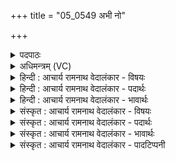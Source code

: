 +++
title = "05_0549 अभी नो"

+++
<details><summary>पदपाठः</summary>

अ꣣भि꣢। नः꣣। वाजसा꣡त꣢मम्। वा꣣ज। सा꣡त꣢꣯मम्। र꣣यि꣢म्। अ꣣र्ष। शतस्पृ꣡ह꣢म्। श꣣त। स्पृ꣡ह꣢꣯म्। इ꣡न्दो꣢꣯। स꣣ह꣡स्र꣢भर्णसम्। स꣣ह꣡स्र꣢। भ꣣र्णसम्। तुविद्युम्न꣢म्। तु꣣वि। द्युम्न꣢म्। वि꣣भास꣡ह꣢म्। वि꣣भा। स꣡ह꣢꣯म्। ५४९।
</details>

<details><summary>अधिमन्त्रम् (VC)</summary>

- पवमानः सोमः
- अम्बरीषो वार्षागिर ऋजिष्वा भारद्वाजश्च
- अनुष्टुप्
- गान्धारः
- पावमानं काण्डम्
</details>

<details><summary>हिन्दी : आचार्य रामनाथ वेदालंकार - विषयः</summary>

अगले मन्त्र में सोम परमात्मा से धन की प्रार्थना है।
</details>

<details><summary>हिन्दी : आचार्य रामनाथ वेदालंकार - पदार्थः</summary>

पदार्थान्वय -  हे (इन्दो) आनन्दरस से आर्द्र करनेवाले परमात्मन् ! आप (वाजसातमम्) अतिशय बल के प्रदाता, (शतस्पृहम्) बहुतों से स्पृहणीय, (सहस्रभर्णसम्) सहस्र गुणों को धारण करानेवाले अथवा सहस्रों जनों का पोषण करनेवाले, (तुविद्युम्नम्) बहुत यश को देनेवाले, (विभासहम्) शत्रु के प्रताप को अभिभूत करनेवाले (रयिम्) आध्यात्मिक तथा भौतिक ऐश्वर्य को (नः) हमें (अभि अर्ष) प्राप्त कराइए ॥५॥
</details>

<details><summary>हिन्दी : आचार्य रामनाथ वेदालंकार - भावार्थः</summary>

भावार्थ -  परमात्मा की कृपा से और अपने पुरुषार्थ से सब लोग सत्य, अहिंसा, अणिमा, महिमा, लघिमा आदि आध्यात्मिक तथा सोना, चाँदी, मणि, मोती आदि भौतिक धन प्राप्त कर सकते हैं, जिससे वे आत्मिक और शारीरिक बल, सहस्रों गुण, सहस्रों के पोषण का सामर्थ्य और कीर्ति प्राप्त करने में तथा शत्रु के तेज को परास्त करने में समर्थ हो जाते हैं ॥५॥
</details>

<details><summary>संस्कृत : आचार्य रामनाथ वेदालंकार - विषयः</summary>

अथ सोमं परमात्मानं धनं प्रार्थयते।
</details>

<details><summary>संस्कृत : आचार्य रामनाथ वेदालंकार - पदार्थः</summary>

पदार्थान्वय -  हे (इन्दो) आनन्दरसेन क्लेदक परमात्मन् ! त्वम् (वाजसातमम्) अतिशयेन बलस्य प्रदातारम्। वाजं बलं सनोति ददातीति वाजसाः, वाजोपपदात् षणु दाने धातोः ‘जनसनखनक्रमगमो विट्। अ० ३।२।६७’ इति नकारस्यात्वम्। ततोऽतिशायने तमप् प्रत्ययः। (शतस्पृहम्) बहुभिः स्पृहणीयम् (सहस्रभर्णसम्२) सहस्रगुणानां धारयितारम्, यद्वा सहस्राणां जनानां पोषयितारम्। सहस्रं बिभर्तीति सहस्रभर्णाः तम्। (तुविद्युम्नम्) बहुयशस्करम्। (विभासहम्३) शत्रुप्रतापस्य अभिभावकम्। विभां शात्रवं तेजः सहते पराभवतीति तम्। (रयिम्) आध्यात्मिकं भौतिकं च ऐश्वर्यम् (नः) अस्मान् (अभि अर्ष) प्रापय। संहितायाम् ‘अभी’ इति दीर्घश्छान्दसः ॥५॥
</details>

<details><summary>संस्कृत : आचार्य रामनाथ वेदालंकार - भावार्थः</summary>

भावार्थ -  परमात्मनः कृपया स्वपुरुषार्थेन च सर्वैः सत्याहिंसाऽणिममहिमलघिमादिकमाध्यात्मिकं स्वर्णरजतमणि- मुक्तादिकं भौतिकं च धनं प्राप्तुं शक्यते, येनात्मिकं शारीरं च बलं, सहस्रगुणगणं, सहस्राणां पोषणसामर्थ्यं, कीर्तिं चाप्तुं शत्रूणां तेजः पराभवितुं च ते क्षमन्ते ॥५॥
</details>

<details><summary>संस्कृत : आचार्य रामनाथ वेदालंकार - पादटिप्पनी</summary>

टिप्पनी -   १. ऋ० ९।९८।१, ‘अभी, शतस्पृहम्, विभासहम्’ इत्यत्र क्रमेण ‘अभि, पुरुस्पृहम्, विभ्वासहम्’ इति पाठः। साम० १२३८। २. सहस्रभर्णसं बहूनां पोषकम्—इति भ०। बहुविधभरणम् अनेकपोषणयुक्तमित्यर्थः—इति सा०। ३. विभासहं विदीप्तीनां शत्रूणाम् अभिभवितारम्—इति भ०। महतः प्रकाशस्याभिभवितारम् अतितेजस्विनमित्यर्थः—इति सा०।
</details>